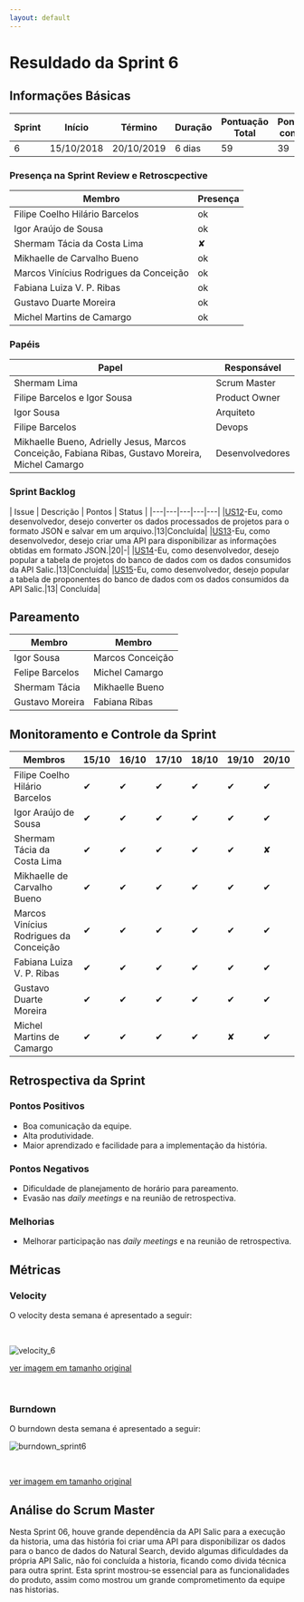 ```yaml
---
layout: default
---
```


# Resuldado da Sprint 6


## Informações Básicas

| Sprint | Início | Término | Duração | Pontuação Total | Pontuação concluída |
|---|---|---|---|---|---|
| 6 | 15/10/2018 | 20/10/2019 | 6 dias | 59 | 39 |

### Presença na Sprint Review e Retroscpective

| Membro | Presença |
|---|---|
|Filipe Coelho Hilário Barcelos| ok |
|Igor Araújo de Sousa | ok |
|Shermam Tácia da Costa Lima | &#x2718; |
|Mikhaelle de Carvalho Bueno | ok |
|Marcos Vinícius Rodrigues da Conceição | ok |
|Fabiana Luiza V. P. Ribas | ok |
|Gustavo Duarte Moreira | ok |
|Michel Martins de Camargo| ok |

### Papéis 

|    Papel |     Responsável |
|-----|-----|
| Shermam Lima | Scrum Master |
| Filipe Barcelos e Igor Sousa | Product Owner |
| Igor Sousa | Arquiteto |
| Filipe Barcelos | Devops |
| Mikhaelle Bueno, Adrielly Jesus, Marcos Conceição, Fabiana Ribas, Gustavo Moreira, Michel Camargo | Desenvolvedores |

### Sprint Backlog

| Issue | Descrição | Pontos | Status |
|---|---|---|---|---|
|[US12](https://github.com/fga-eps-mds/2018.2-NaturalSearch/issues/127)-Eu, como desenvolvedor, desejo converter os dados processados de projetos para o formato JSON e salvar em um arquivo.|13|Concluída|
|[US13](https://github.com/fga-eps-mds/2018.2-NaturalSearch/issues/128)-Eu, como desenvolvedor, desejo criar uma API para disponibilizar as informações obtidas em formato JSON.|20|-|
|[US14](https://github.com/fga-eps-mds/2018.2-NaturalSearch/issues/129)-Eu, como desenvolvedor, desejo popular a tabela de projetos do banco de dados com os dados consumidos da API Salic.|13|Concluída|
|[US15](https://github.com/fga-eps-mds/2018.2-NaturalSearch/issues/130)-Eu, como desenvolvedor, desejo popular a tabela de proponentes do banco de dados com os dados consumidos da API Salic.|13| Concluída|

## Pareamento 

| Membro  | Membro |
|---|---|
| Igor Sousa  | Marcos Conceição  |
| Felipe Barcelos | Michel Camargo |
| Shermam Tácia | Mikhaelle Bueno |
| Gustavo Moreira | Fabiana Ribas |

## Monitoramento e Controle da Sprint 

| Membros | 15/10 | 16/10 | 17/10 |18/10 | 19/10 | 20/10 |
|---|---|---|---|---|---|---|
|Filipe Coelho Hilário Barcelos| &#10004; | &#10004; | &#10004;| &#10004; | &#10004; | &#10004; |
|Igor Araújo de Sousa | &#10004;| &#10004; | &#10004; | &#10004; | &#10004; | &#10004; |
|Shermam Tácia da Costa Lima | &#10004; | &#10004; | &#10004; | &#10004; | &#10004; | &#x2718; |
|Mikhaelle de Carvalho Bueno | &#10004; | &#10004; | &#10004; | &#10004; | &#10004; | &#10004; |
|Marcos Vinícius Rodrigues da Conceição | &#10004; | &#10004; | &#10004; | &#10004; | &#10004; | &#10004; |
|Fabiana Luiza V. P. Ribas | &#10004; | &#10004; | &#10004; | &#10004; | &#10004; | &#10004; |
|Gustavo Duarte Moreira | &#10004; | &#10004; | &#10004; | &#10004; | &#10004; | &#10004; |
|Michel Martins de Camargo| &#10004; | &#10004; | &#10004;| &#10004; | &#x2718;| &#10004;|

## Retrospectiva da Sprint

### Pontos Positivos

- Boa comunicação da equipe.
- Alta produtividade.
- Maior aprendizado e facilidade para a implementação da história.

### Pontos Negativos

- Dificuldade de planejamento de horário para pareamento.
- Evasão nas _daily meetings_ e na reunião de retrospectiva. 

### Melhorias 

- Melhorar participação nas _daily meetings_ e na reunião de retrospectiva.

## Métricas

### Velocity

O velocity desta semana é apresentado a seguir:

<br>

![velocity_6](https://fga-eps-mds.github.io/2018.2-NaturalSearch/docs/resultado_sprint/image_Sprint7/velocity_6.png)

[ver imagem em tamanho original](https://fga-eps-mds.github.io/2018.2-NaturalSearch/docs/resultado_sprint/image_Sprint7/velocity_6.png)

<br>

### Burndown

O burndown desta semana é apresentado a seguir:
<br>

![burndown_sprint6](https://fga-eps-mds.github.io/2018.2-NaturalSearch/docs/images/burndown_sprint6.png)

<br>

[ver imagem em tamanho original](https://fga-eps-mds.github.io/2018.2-NaturalSearch/docs/images/burndown_sprint6.png)

## Análise do Scrum Master
Nesta Sprint 06, houve grande dependência da API Salic para a  execução da historia, uma das história foi criar uma API para disponibilizar os dados para o banco de dados do Natural Search, devido algumas dificuldades da própria API Salic, não foi concluída a historia, ficando como divida técnica para outra sprint. Esta sprint mostrou-se essencial para as funcionalidades do produto, assim como mostrou um grande comprometimento da equipe nas historias.


